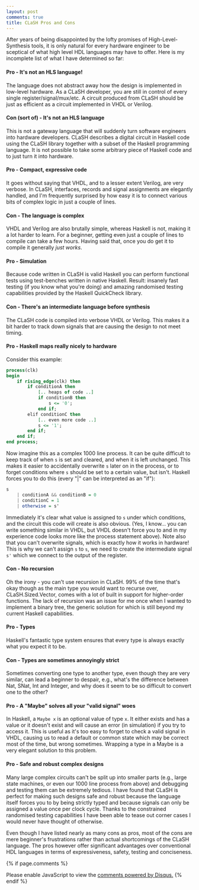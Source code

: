```yaml
---
layout: post
comments: true
title: CLaSH Pros and Cons
---
```


After years of being disappointed by the lofty promises of High-Level-Synthesis tools, it is only natural for every hardware engineer to be sceptical of what high level HDL languages may have to offer. Here is my incomplete list of what I have determined so far:

#### Pro - It's not an HLS language!

The language does not abstract away how the design is implemented in low-level hardware. As a CLaSH developer, you are still in control of every single register/signal/mux/etc. A circuit produced from CLaSH should be just as efficient as a circuit implemented in VHDL or Verilog.

#### Con (sort of) - It's not an HLS language

This is not a gateway language that will suddenly turn software engineers into hardware developers. CLaSH describes a digital circuit in Haskell code using the CLaSH library together with a subset of the Haskell programming language. It is not possible to take some arbitrary piece of Haskell code and to just turn it into hardware.

#### Pro - Compact, expressive code

It goes without saying that VHDL, and to a lesser extent Verilog, are very verbose. In CLaSH, interfaces, records and signal assignments are elegantly handled, and I'm frequently surprised by how easy it is to connect various bits of complex logic in just a couple of lines.

#### Con - The language is complex

VHDL and Verilog are also brutally simple, whereas Haskell is not, making it a lot harder to learn. For a beginner, getting even just a couple of lines to compile can take a few hours. Having said that, once you do get it to compile it generally _just works_.

#### Pro - Simulation

Because code written in CLaSH is valid Haskell you can perform functional tests using test-benches written in native Haskell. Result: insanely fast testing (if you know what you're doing) and amazing randomised testing capabilities provided by the Haskell QuickCheck library.

#### Con - There's an intermediate language before synthesis

The CLaSH code is compiled into verbose VHDL or Verilog. This makes it a bit harder to track down signals that are causing the design to not meet timing.

#### Pro - Haskell maps really nicely to hardware

Consider this example:

```vhdl
process(clk)
begin
    if rising_edge(clk) then
        if conditionA then
            [.. heaps of code ..]
            if conditionB then
                s <= '0';
            end if;
        elif conditionC then
            [.. even more code ..]
            s <= '1';
        end if;
    end if;
end process;
```

Now imagine this as a complex 1000 line process. It can be quite difficult to keep track of when `s` is set and cleared, and when it is left unchanged. This makes it easier to accidentally overwrite `s` later on in the process, or to forget conditions where `s` should be set to a certain value, but isn't. Haskell forces you to do this (every "\|" can be interpreted as an "if"):

```haskell
s
    | conditionA && conditionB = 0
    | conditionC = 1
    | otherwise = s'
```

Immediately it's clear what value is assigned to `s` under which conditions, and the circuit this code will create is also obvious. (Yes, I know... you can write something similar in VHDL, but VHDL doesn't force you to and in my experience code looks more like the process statement above). Note also that you can't overwrite signals, which is exactly how it works in hardware! This is why we can't assign `s` to `s`, we need to create the intermediate signal `s'` which we connect to the output of the register.

#### Con - No recursion

Oh the irony - you can't use recursion in CLaSH. 99% of the time that's okay though as the main type you would want to recurse over, CLaSH.Sized.Vector, comes with a lot of built in support for higher-order functions. The lack of recursion was an issue for me once when I wanted to implement a binary tree, the generic solution for which is still beyond my current Haskell capabilities.

#### Pro - Types

Haskell's fantastic type system ensures that every type is always exactly what you expect it to be.

#### Con - Types are sometimes annoyingly strict

Sometimes converting one type to another type, even though they are very similar, can lead a beginner to despair, e.g., what's the difference between Nat, SNat, Int and Integer, and why does it seem to be so difficult to convert one to the other?

#### Pro - A "Maybe" solves all your "valid signal" woes

In Haskell, a `Maybe x` is an optional value of type `x`. It either exists and has a value or it doesn't exist and will cause an error (in simulation) if you try to access it. This is useful as it's too easy to forget to check a valid signal in VHDL, causing us to read a default or common state which may be correct most of the time, but wrong sometimes. Wrapping a type in a Maybe is a very elegant solution to this problem.

#### Pro - Safe and robust complex designs

Many large complex circuits can't be split up into smaller parts (e.g., large state machines, or even our 1000 line process from above) and debugging and testing them can be extremely tedious. I have found that CLaSH is perfect for making such designs safe and robust because the language itself forces you to by being strictly typed and because signals can only be assigned a value once per clock cycle. Thanks to the constrained randomised testing capabilities I have been able to tease out corner cases I would never have thought of otherwise.

Even though I have listed nearly as many cons as pros, most of the cons are mere beginner's frustrations rather than actual shortcomings of the CLaSH language. The pros however offer significant advantages over conventional HDL languages in terms of expressiveness, safety, testing and conciseness.


{% if page.comments %}
<div id="disqus_thread"></div>
<script>

/**
*  RECOMMENDED CONFIGURATION VARIABLES: EDIT AND UNCOMMENT THE SECTION BELOW TO INSERT DYNAMIC VALUES FROM YOUR PLATFORM OR CMS.
*  LEARN WHY DEFINING THESE VARIABLES IS IMPORTANT: https://disqus.com/admin/universalcode/#configuration-variables*/

var disqus_config = function () {
this.page.url = "https://josefschneider.github.io/clash-for-hw-engineers/2017-11-4-CLaSH-Pros-and-Cons/";  // Replace PAGE_URL with your page's canonical URL variable
this.page.identifier = "CLaSH Pros and Cons"; // Replace PAGE_IDENTIFIER with your page's unique identifier variable
};

(function() { // DON'T EDIT BELOW THIS LINE
var d = document, s = d.createElement('script');
s.src = 'https://https-josefschneider-github-io.disqus.com/embed.js';
s.setAttribute('data-timestamp', +new Date());
(d.head || d.body).appendChild(s);
})();
</script>
<noscript>Please enable JavaScript to view the <a href="https://disqus.com/?ref_noscript">comments powered by Disqus.</a></noscript>
{% endif %}
